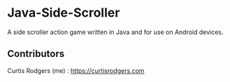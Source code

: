 # Java-Side-Scroller
A side scroller action game written in Java and for use on Android devices.

## Contributors


Curtis Rodgers (me) : https://curtisrodgers.com
